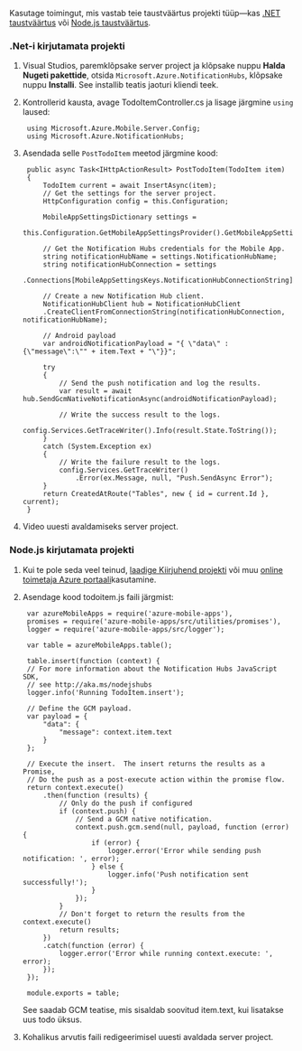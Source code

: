 Kasutage toimingut, mis vastab teie taustväärtus projekti tüüp&mdash;kas [.NET taustväärtus](#dotnet) või [Node.js taustväärtus](#nodejs).

### <a name="dotnet"></a>.Net-i kirjutamata projekti

1. Visual Studios, paremklõpsake server project ja klõpsake nuppu **Halda Nugeti pakettide**, otsida `Microsoft.Azure.NotificationHubs`, klõpsake nuppu **Installi**. See installib teatis jaoturi kliendi teek.

2. Kontrollerid kausta, avage TodoItemController.cs ja lisage järgmine `using` laused:

        using Microsoft.Azure.Mobile.Server.Config;
        using Microsoft.Azure.NotificationHubs;

3. Asendada selle `PostTodoItem` meetod järgmine kood:  

      
        public async Task<IHttpActionResult> PostTodoItem(TodoItem item)
        {
            TodoItem current = await InsertAsync(item);
            // Get the settings for the server project.
            HttpConfiguration config = this.Configuration;

            MobileAppSettingsDictionary settings = 
                this.Configuration.GetMobileAppSettingsProvider().GetMobileAppSettings();

            // Get the Notification Hubs credentials for the Mobile App.
            string notificationHubName = settings.NotificationHubName;
            string notificationHubConnection = settings
                .Connections[MobileAppSettingsKeys.NotificationHubConnectionString].ConnectionString;

            // Create a new Notification Hub client.
            NotificationHubClient hub = NotificationHubClient
            .CreateClientFromConnectionString(notificationHubConnection, notificationHubName);

            // Android payload
            var androidNotificationPayload = "{ \"data\" : {\"message\":\"" + item.Text + "\"}}";

            try
            {
                // Send the push notification and log the results.
                var result = await hub.SendGcmNativeNotificationAsync(androidNotificationPayload);

                // Write the success result to the logs.
                config.Services.GetTraceWriter().Info(result.State.ToString());
            }
            catch (System.Exception ex)
            {
                // Write the failure result to the logs.
                config.Services.GetTraceWriter()
                    .Error(ex.Message, null, "Push.SendAsync Error");
            }
            return CreatedAtRoute("Tables", new { id = current.Id }, current);
        }

4. Video uuesti avaldamiseks server project.

### <a name="nodejs"></a>Node.js kirjutamata projekti

1. Kui te pole seda veel teinud, [laadige Kiirjuhend projekti](app-service-mobile-node-backend-how-to-use-server-sdk.md#download-quickstart) või muu [online toimetaja Azure portaali](app-service-mobile-node-backend-how-to-use-server-sdk.md#online-editor)kasutamine.
 
1. Asendage kood todoitem.js faili järgmist:

        var azureMobileApps = require('azure-mobile-apps'),
        promises = require('azure-mobile-apps/src/utilities/promises'),
        logger = require('azure-mobile-apps/src/logger');
        
        var table = azureMobileApps.table();
        
        table.insert(function (context) {
        // For more information about the Notification Hubs JavaScript SDK, 
        // see http://aka.ms/nodejshubs
        logger.info('Running TodoItem.insert');
        
        // Define the GCM payload.
        var payload = {
            "data": {
                "message": context.item.text
            }
        };   
        
        // Execute the insert.  The insert returns the results as a Promise,
        // Do the push as a post-execute action within the promise flow.
        return context.execute()
            .then(function (results) {
                // Only do the push if configured
                if (context.push) {
                    // Send a GCM native notification.
                    context.push.gcm.send(null, payload, function (error) {
                        if (error) {
                            logger.error('Error while sending push notification: ', error);
                        } else {
                            logger.info('Push notification sent successfully!');
                        }
                    });
                }
                // Don't forget to return the results from the context.execute()
                return results;
            })
            .catch(function (error) {
                logger.error('Error while running context.execute: ', error);
            });
        });
        
        module.exports = table;  

    See saadab GCM teatise, mis sisaldab soovitud item.text, kui lisatakse uus todo üksus. 

2. Kohalikus arvutis faili redigeerimisel uuesti avaldada server project. 
